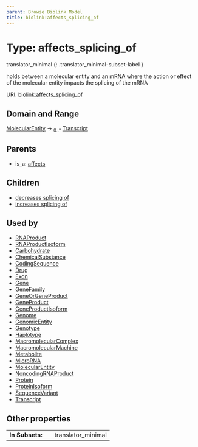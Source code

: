 ```yaml
---
parent: Browse Biolink Model
title: biolink:affects_splicing_of
---
```


# Type: affects_splicing_of

translator_minimal
{: .translator_minimal-subset-label }


holds between a molecular entity and an mRNA where the action or effect of the molecular entity impacts the splicing of the mRNA

URI: [biolink:affects_splicing_of](https://w3id.org/biolink/vocab/affects_splicing_of)

## Domain and Range

[MolecularEntity](MolecularEntity.md) ->  <sub>0..*</sub> [Transcript](Transcript.md)

## Parents

 *  is_a: [affects](affects.md)

## Children

 *  [decreases splicing of](decreases_splicing_of.md)
 *  [increases splicing of](increases_splicing_of.md)

## Used by

 * [RNAProduct](RNAProduct.md)
 * [RNAProductIsoform](RNAProductIsoform.md)
 * [Carbohydrate](Carbohydrate.md)
 * [ChemicalSubstance](ChemicalSubstance.md)
 * [CodingSequence](CodingSequence.md)
 * [Drug](Drug.md)
 * [Exon](Exon.md)
 * [Gene](Gene.md)
 * [GeneFamily](GeneFamily.md)
 * [GeneOrGeneProduct](GeneOrGeneProduct.md)
 * [GeneProduct](GeneProduct.md)
 * [GeneProductIsoform](GeneProductIsoform.md)
 * [Genome](Genome.md)
 * [GenomicEntity](GenomicEntity.md)
 * [Genotype](Genotype.md)
 * [Haplotype](Haplotype.md)
 * [MacromolecularComplex](MacromolecularComplex.md)
 * [MacromolecularMachine](MacromolecularMachine.md)
 * [Metabolite](Metabolite.md)
 * [MicroRNA](MicroRNA.md)
 * [MolecularEntity](MolecularEntity.md)
 * [NoncodingRNAProduct](NoncodingRNAProduct.md)
 * [Protein](Protein.md)
 * [ProteinIsoform](ProteinIsoform.md)
 * [SequenceVariant](SequenceVariant.md)
 * [Transcript](Transcript.md)

## Other properties

|  |  |  |
| --- | --- | --- |
| **In Subsets:** | | translator_minimal |

